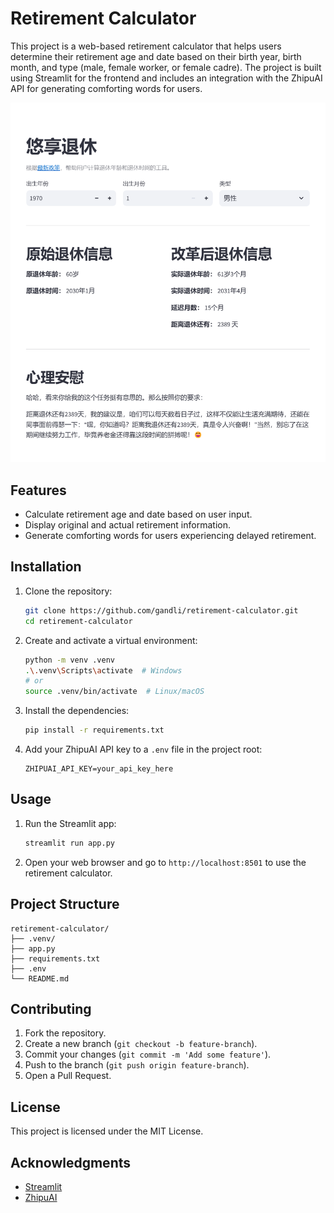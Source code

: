 # Retirement Calculator

This project is a web-based retirement calculator that helps users determine their retirement age and date based on their birth year, birth month, and type (male, female worker, or female cadre). The project is built using Streamlit for the frontend and includes an integration with the ZhipuAI API for generating comforting words for users.

![Streamlit](image.png)

## Features

- Calculate retirement age and date based on user input.
- Display original and actual retirement information.
- Generate comforting words for users experiencing delayed retirement.

## Installation

1. Clone the repository:

   ```bash
   git clone https://github.com/gandli/retirement-calculator.git
   cd retirement-calculator
   ```

2. Create and activate a virtual environment:

   ```bash
   python -m venv .venv
   .\.venv\Scripts\activate  # Windows
   # or
   source .venv/bin/activate  # Linux/macOS
   ```

3. Install the dependencies:

   ```bash
   pip install -r requirements.txt
   ```

4. Add your ZhipuAI API key to a `.env` file in the project root:

   ```plaintext
   ZHIPUAI_API_KEY=your_api_key_here
   ```

## Usage

1. Run the Streamlit app:

   ```bash
   streamlit run app.py
   ```

2. Open your web browser and go to `http://localhost:8501` to use the retirement calculator.

## Project Structure

```plaintext
retirement-calculator/
├── .venv/
├── app.py
├── requirements.txt
├── .env
└── README.md
```

## Contributing

1. Fork the repository.
2. Create a new branch (`git checkout -b feature-branch`).
3. Commit your changes (`git commit -m 'Add some feature'`).
4. Push to the branch (`git push origin feature-branch`).
5. Open a Pull Request.

## License

This project is licensed under the MIT License.

## Acknowledgments

- [Streamlit](https://streamlit.io/)
- [ZhipuAI](https://zhipu.ai/)
